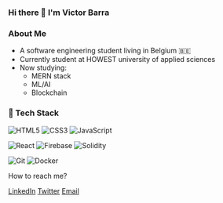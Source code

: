 ### Hi there 👋 I'm Victor Barra

### About Me ###

* A software engineering student living in Belgium :belgium:
* Currently student at HOWEST university of applied sciences
* Now studying:
  * MERN stack
  * ML/AI
  * Blockchain
  
  
  
  
### :briefcase: Tech Stack ###

![HTML5](https://img.shields.io/badge/html5-%23E34F26.svg?style=for-the-badge&logo=html5&logoColor=white) ![CSS3](https://img.shields.io/badge/css3-%231572B6.svg?style=for-the-badge&logo=css3&logoColor=white) ![JavaScript](https://img.shields.io/badge/javascript-%23323330.svg?style=for-the-badge&logo=javascript&logoColor=%23F7DF1E) 	

![React](https://img.shields.io/badge/react-%2320232a.svg?style=for-the-badge&logo=react&logoColor=%2361DAFB) ![Firebase](https://img.shields.io/badge/firebase-%23039BE5.svg?style=for-the-badge&logo=firebase) ![Solidity](https://img.shields.io/badge/Solidity-%23363636.svg?style=for-the-badge&logo=solidity&logoColor=white)

![Git](https://img.shields.io/badge/git-%23F05033.svg?style=for-the-badge&logo=git&logoColor=white) ![Docker](https://img.shields.io/badge/docker-%230db7ed.svg?style=for-the-badge&logo=docker&logoColor=white)


How to reach me? 

[LinkedIn](www.linkedin.com/in/victor-barra)    [Twitter](https://twitter.com/VictorBarraa)    [Email](mailto:victor.barra@live.be)

<!--
**Vicba/VicBa** is a ✨ _special_ ✨ repository because its `README.md` (this file) appears on your GitHub profile.

Here are some ideas to get you started:

- 🔭 I’m currently working on ...
- 🌱 I’m currently learning ...
- 👯 I’m looking to collaborate on ...
- 🤔 I’m looking for help with ...
- 💬 Ask me about ...
- 📫 How to reach me: ...
- 😄 Pronouns: ...
- ⚡ Fun fact: ...
-->
